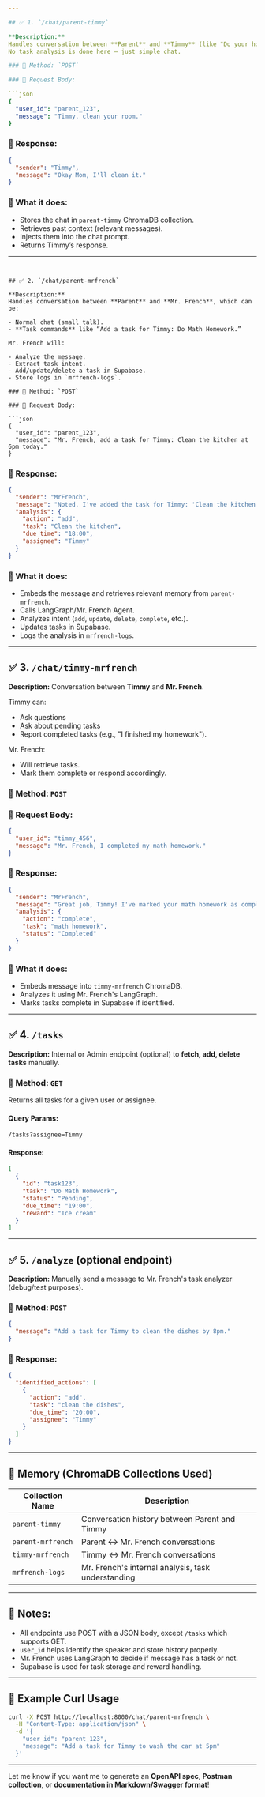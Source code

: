 ```yaml
---

## ✅ 1. `/chat/parent-timmy`

**Description:**
Handles conversation between **Parent** and **Timmy** (like "Do your homework").
No task analysis is done here — just simple chat.

### 🔹 Method: `POST`

### 🔹 Request Body:

```json
{
  "user_id": "parent_123",
  "message": "Timmy, clean your room."
}
```

### 🔹 Response:

```json
{
  "sender": "Timmy",
  "message": "Okay Mom, I'll clean it."
}
```

### 🔹 What it does:

- Stores the chat in `parent-timmy` ChromaDB collection.
- Retrieves past context (relevant messages).
- Injects them into the chat prompt.
- Returns Timmy’s response.

---
```


## ✅ 2. `/chat/parent-mrfrench`

**Description:**
Handles conversation between **Parent** and **Mr. French**, which can be:

- Normal chat (small talk).
- **Task commands** like “Add a task for Timmy: Do Math Homework.”

Mr. French will:

- Analyze the message.
- Extract task intent.
- Add/update/delete a task in Supabase.
- Store logs in `mrfrench-logs`.

### 🔹 Method: `POST`

### 🔹 Request Body:

```json
{
  "user_id": "parent_123",
  "message": "Mr. French, add a task for Timmy: Clean the kitchen at 6pm today."
}
```

### 🔹 Response:

```json
{
  "sender": "MrFrench",
  "message": "Noted. I've added the task for Timmy: 'Clean the kitchen' at 6:00 PM today.",
  "analysis": {
    "action": "add",
    "task": "Clean the kitchen",
    "due_time": "18:00",
    "assignee": "Timmy"
  }
}
```

### 🔹 What it does:

- Embeds the message and retrieves relevant memory from `parent-mrfrench`.
- Calls LangGraph/Mr. French Agent.
- Analyzes intent (`add`, `update`, `delete`, `complete`, etc.).
- Updates tasks in Supabase.
- Logs the analysis in `mrfrench-logs`.

---

## ✅ 3. `/chat/timmy-mrfrench`

**Description:**
Conversation between **Timmy** and **Mr. French**.

Timmy can:

- Ask questions
- Ask about pending tasks
- Report completed tasks (e.g., "I finished my homework").

Mr. French:

- Will retrieve tasks.
- Mark them complete or respond accordingly.

### 🔹 Method: `POST`

### 🔹 Request Body:

```json
{
  "user_id": "timmy_456",
  "message": "Mr. French, I completed my math homework."
}
```

### 🔹 Response:

```json
{
  "sender": "MrFrench",
  "message": "Great job, Timmy! I've marked your math homework as complete.",
  "analysis": {
    "action": "complete",
    "task": "math homework",
    "status": "Completed"
  }
}
```

### 🔹 What it does:

- Embeds message into `timmy-mrfrench` ChromaDB.
- Analyzes it using Mr. French's LangGraph.
- Marks tasks complete in Supabase if identified.

---

## ✅ 4. `/tasks`

**Description:**
Internal or Admin endpoint (optional) to **fetch, add, delete tasks** manually.

### 🔹 Method: `GET`

Returns all tasks for a given user or assignee.

#### Query Params:

```
/tasks?assignee=Timmy
```

#### Response:

```json
[
  {
    "id": "task123",
    "task": "Do Math Homework",
    "status": "Pending",
    "due_time": "19:00",
    "reward": "Ice cream"
  }
]
```

---

## ✅ 5. `/analyze` (optional endpoint)

**Description:**
Manually send a message to Mr. French's task analyzer (debug/test purposes).

### 🔹 Method: `POST`

```json
{
  "message": "Add a task for Timmy to clean the dishes by 8pm."
}
```

### 🔹 Response:

```json
{
  "identified_actions": [
    {
      "action": "add",
      "task": "clean the dishes",
      "due_time": "20:00",
      "assignee": "Timmy"
    }
  ]
}
```

---

## 🧠 Memory (ChromaDB Collections Used)

| Collection Name   | Description                                        |
| ----------------- | -------------------------------------------------- |
| `parent-timmy`    | Conversation history between Parent and Timmy      |
| `parent-mrfrench` | Parent ↔ Mr. French conversations                  |
| `timmy-mrfrench`  | Timmy ↔ Mr. French conversations                   |
| `mrfrench-logs`   | Mr. French's internal analysis, task understanding |

---

## 🔧 Notes:

- All endpoints use POST with a JSON body, except `/tasks` which supports GET.
- `user_id` helps identify the speaker and store history properly.
- Mr. French uses LangGraph to decide if message has a task or not.
- Supabase is used for task storage and reward handling.

---

## 🧪 Example Curl Usage

```bash
curl -X POST http://localhost:8000/chat/parent-mrfrench \
  -H "Content-Type: application/json" \
  -d '{
    "user_id": "parent_123",
    "message": "Add a task for Timmy to wash the car at 5pm"
  }'
```

---

Let me know if you want me to generate an **OpenAPI spec**, **Postman collection**, or **documentation in Markdown/Swagger format**!

